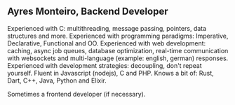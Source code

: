 ## Ayres Monteiro, Backend Developer

Experienced with C: multithreading, message passing, pointers, data structures and more.
Experienced with programming paradigms: Imperative, Declarative, Functional and OO.
Experienced with web development: caching, async job queues, database optimization, real-time communication with websockets and multi-language (example: english, german) responses.
Experienced with development strategies: decoupling, don't repeat yourself. 
Fluent in Javascript (nodejs), C and PHP.
Knows a bit of: Rust, Dart, C++, Java, Python and Elixir.

Sometimes a frontend developer (if necessary).
